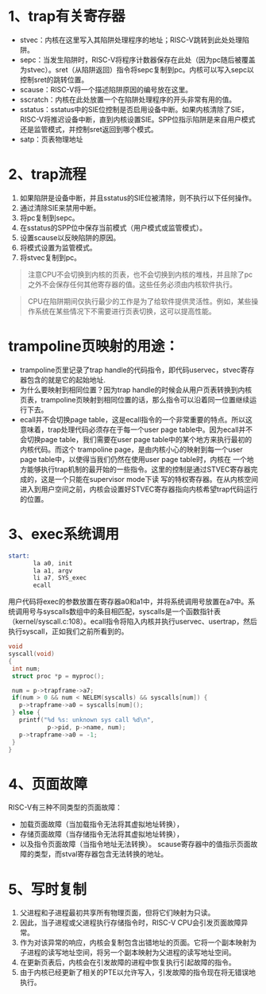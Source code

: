 # 1、trap有关寄存器
- stvec：内核在这里写入其陷阱处理程序的地址；RISC-V跳转到此处处理陷阱。
- sepc：当发生陷阱时，RISC-V将程序计数器保存在此处（因为pc随后被覆盖为stvec）。sret（从陷阱返回）指令将sepc复制到pc。内核可以写入sepc以控制sret的跳转位置。
- scause：RISC-V将一个描述陷阱原因的编号放在这里。
- sscratch：内核在此处放置一个在陷阱处理程序的开头非常有用的值。
- sstatus：sstatus中的SIE位控制是否启用设备中断。如果内核清除了SIE，RISC-V将推迟设备中断，直到内核设置SIE。SPP位指示陷阱是来自用户模式还是监管模式，并控制sret返回到哪个模式。
- satp：页表物理地址

# 2、trap流程
1. 如果陷阱是设备中断，并且sstatus的SIE位被清除，则不执行以下任何操作。
2. 通过清除SIE来禁用中断。
3. 将pc复制到sepc。
4. 在sstatus的SPP位中保存当前模式（用户模式或监管模式）。
5. 设置scause以反映陷阱的原因。
6. 将模式设置为监管模式。
7. 将stvec复制到pc。

> 注意CPU不会切换到内核的页表，也不会切换到内核的堆栈，并且除了pc之外不会保存任何其他寄存器的值。这些任务必须由内核软件执行。
  
> CPU在陷阱期间仅执行最少的工作是为了给软件提供灵活性。例如，某些操作系统在某些情况下不需要进行页表切换，这可以提高性能。



# trampoline页映射的用途：
- trampoline页里记录了trap handle的代码指令，即代码uservec，stvec寄存器包含的就是它的起始地址.
- 为什么要映射到相同位置？因为trap handle的时候会从用户页表转换到内核页表，trampoline页映射到相同位置的话，那么指令可以沿着同一位置继续运行下去。
- ecall并不会切换page table，这是ecall指令的一个非常重要的特点。所以这意味着，trap处理代码必须存在于每一个user
 page table中。因为ecall并不会切换page table，我们需要在user page table中的某个地方来执行最初的内核代码。而这个
 trampoline page，是由内核小心的映射到每一个user page table中，以使得当我们仍然在使用user page table时，内核在
 一个地方能够执行trap机制的最开始的一些指令。这里的控制是通过STVEC寄存器完成的，这是一个只能在supervisor mode下读
 写的特权寄存器。在从内核空间进入到用户空间之前，内核会设置好STVEC寄存器指向内核希望trap代码运行的位置。


 # 3、exec系统调用
 ```S
 start:
        la a0, init
        la a1, argv
        li a7, SYS_exec
        ecall
 ```
 用户代码将exec的参数放置在寄存器a0和a1中，并将系统调用号放置在a7中。系统调用号与syscalls数组中的条目相匹配，syscalls是一个函数指针表（kernel/syscall.c:108）。ecall指令将陷入内核并执行uservec、usertrap，然后执行syscall，正如我们之前所看到的。

 ```cpp
 void
syscall(void)
{
  int num;
  struct proc *p = myproc();

  num = p->trapframe->a7;
  if(num > 0 && num < NELEM(syscalls) && syscalls[num]) {
    p->trapframe->a0 = syscalls[num]();
  } else {
    printf("%d %s: unknown sys call %d\n",
            p->pid, p->name, num);
    p->trapframe->a0 = -1;
  }
}
 ```


 # 4、页面故障
 RISC-V有三种不同类型的页面故障：
 - 加载页面故障（当加载指令无法将其虚拟地址转换），
 - 存储页面故障（当存储指令无法将其虚拟地址转换），
 - 以及指令页面故障（当指令地址无法转换）。
 scause寄存器中的值指示页面故障的类型，而stval寄存器包含无法转换的地址。

 # 5、写时复制
 1. 父进程和子进程最初共享所有物理页面，但将它们映射为只读。
 2. 因此，当子进程或父进程执行存储指令时，RISC-V CPU会引发页面故障异常。
 3. 作为对该异常的响应，内核会复制包含出错地址的页面。它将一个副本映射为子进程的读写地址空间，将另一个副本映射为父进程的读写地址空间。
 4. 在更新页表后，内核会在引发故障的进程中恢复执行引起故障的指令。
 5. 由于内核已经更新了相关的PTE以允许写入，引发故障的指令现在将无错误地执行。

 
